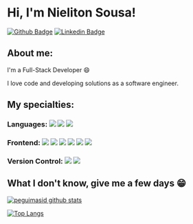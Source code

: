# Hi, I'm Nieliton Sousa!

[![Github Badge](https://img.shields.io/badge/-Github-000?style=flat-square&logo=Github&logoColor=white&link=https://github.com/nielitton)](https://github.com/nielitton)
[![Linkedin Badge](https://img.shields.io/badge/-LinkedIn-blue?style=flat-square&logo=Linkedin&logoColor=white&link=https://www.linkedin.com/in/nieliton-rodrgs/)](https://www.linkedin.com/in/nieliton-rodrgs/)

## About me:

I'm a Full-Stack Developer :smile:

I love code and developing solutions as a software engineer.

## My specialties:

### Languages: <img src="https://img.shields.io/badge/javascript%20-%23323330.svg?&style=for-the-badge&logo=javascript&logoColor=%23F7DF1E"/> <img src="https://img.shields.io/badge/typescript%20-%23007ACC.svg?&style=for-the-badge&logo=typescript&logoColor=white"/> <img src="https://img.shields.io/badge/Python-FFD43B?style=for-the-badge&logo=python&logoColor=blue"/>

### Frontend: <img src="https://img.shields.io/badge/html5%20-%23E34F26.svg?&style=for-the-badge&logo=html5&logoColor=white"/> <img src="https://img.shields.io/badge/css3%20-%231572B6.svg?&style=for-the-badge&logo=css3&logoColor=white"/> <img src="https://img.shields.io/badge/react%20-%2320232a.svg?&style=for-the-badge&logo=react&logoColor=%2361DAFB"/> <img src="https://img.shields.io/badge/redux%20-%23593d88.svg?&style=for-the-badge&logo=redux&logoColor=white"/> <img src="https://img.shields.io/badge/Chakra--UI-319795?style=for-the-badge&logo=chakra-ui&logoColor=white" /> <img src="https://img.shields.io/badge/Material%20UI-007FFF?style=for-the-badge&logo=mui&logoColor=white" />

### Version Control: <img src="https://img.shields.io/badge/git%20-F05032.svg?&style=for-the-badge&logo=git&logoColor=white"/> <img src="https://img.shields.io/badge/github%20-%23121011.svg?&style=for-the-badge&logo=github&logoColor=white"/>

## What I don't know, give me a few days 😁

[![peguimasid github stats](https://github-readme-stats.vercel.app/api?username=hirtonsantos&show_icons=true&title_color=fff&icon_color=37aaff&text_color=f8f8f2&bg_color=171c25)](https://github.com/nielitton)

[![Top Langs](https://github-readme-stats.vercel.app/api/top-langs/?username=hirtonsantos&layout=compact&title_color=fff&text_color=f8f8f2&hide=java&bg_color=171c24)](https://github.com/nielitton)
